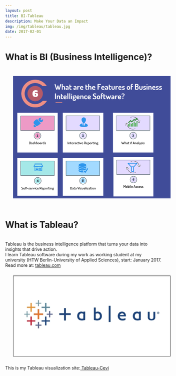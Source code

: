 ```yaml
---
layout: post
title: BI-Tableau
description: Make Your Data an Impact
img: /img/tableau/tableau.jpg
date: 2017-02-01
---
```


# What is BI (Business Intelligence)?
<img class="center" src="/img/bi/BI.PNG" style="padding:25px">


# What is Tableau?
<Br>
Tableau is the business intelligence platform that turns your data into insights that drive action. 
<Br>
I learn Tableau software during my work as working student at my university (HTW Berlin-University of Applied Sciences), start: January 2017.
Read more at: <a href="https://www.tableau.com/products/what-is-tableau#pRPcizOoqK6RT1lv.99"> tableau.com</a>


<img class="col one right" src="/img/tableau/tableau.jpg" style="padding:25px">
<Br>
 This is my Tableau visualization site:<a href="https://public.tableau.com/profile/cevi.herdian#!/"> Tableau-Cevi</a>
